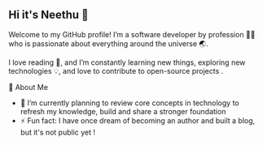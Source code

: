 ## Hi it's Neethu 👋

Welcome to my GitHub profile! I’m a software developer by profession 👩‍💻 who is passionate about everything around the universe 🌏.

I love reading 📖, and I’m constantly learning new things, exploring new technologies 💡, and love to contribute to open-source projects .

🚀 About Me
- 🌱 I’m currently planning to review core concepts in technology to refresh my knowledge, build and share a stronger foundation
- ⚡ Fun fact: I have once dream of becoming an author and built a blog, but it's not public yet !

  
<!--
**NeethuSU/NeethuSU** is a ✨ _special_ ✨ repository because its `README.md` (this file) appears on your GitHub profile.

Here are some ideas to get you started:

- 🔭 I’m currently working on ...
- 🌱 I’m currently learning ...
- 👯 I’m looking to collaborate on ...
- 🤔 I’m looking for help with ...
- 💬 Ask me about ...
- 📫 How to reach me: ...
- 😄 Pronouns: ...
- ⚡ Fun fact: ...
-->
